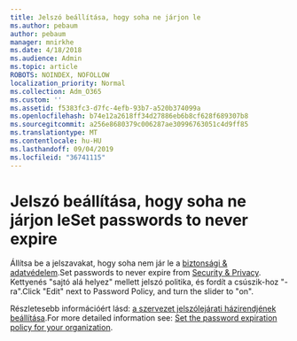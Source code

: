 ```yaml
---
title: Jelszó beállítása, hogy soha ne járjon le
ms.author: pebaum
author: pebaum
manager: mnirkhe
ms.date: 4/18/2018
ms.audience: Admin
ms.topic: article
ROBOTS: NOINDEX, NOFOLLOW
localization_priority: Normal
ms.collection: Adm_O365
ms.custom: ''
ms.assetid: f5383fc3-d7fc-4efb-93b7-a520b374099a
ms.openlocfilehash: b74e12a2618ff34d27886eb6b8cf628f689307b8
ms.sourcegitcommit: a256e8680379c006287ae30996763051c4d9ff85
ms.translationtype: MT
ms.contentlocale: hu-HU
ms.lasthandoff: 09/04/2019
ms.locfileid: "36741115"
---
```

# <a name="set-passwords-to-never-expire"></a><span data-ttu-id="faa0d-102">Jelszó beállítása, hogy soha ne járjon le</span><span class="sxs-lookup"><span data-stu-id="faa0d-102">Set passwords to never expire</span></span>

<span data-ttu-id="faa0d-103">Állítsa be a jelszavakat, hogy soha nem jár le a [biztonsági &amp; adatvédelem](https://portal.office.com/adminportal/home#/settings/security).</span><span class="sxs-lookup"><span data-stu-id="faa0d-103">Set passwords to never expire from [Security &amp; Privacy](https://portal.office.com/adminportal/home#/settings/security).</span></span> <span data-ttu-id="faa0d-104">Kettyenés "sajtó alá helyez" mellett jelszó politika, és fordít a csúszik-hoz "-ra".</span><span class="sxs-lookup"><span data-stu-id="faa0d-104">Click "Edit" next to Password Policy, and turn the slider to "on".</span></span>
  
<span data-ttu-id="faa0d-105">Részletesebb információért lásd: [a szervezet jelszólejárati házirendjének beállítása](https://docs.microsoft.com/office365/admin/manage/set-password-expiration-policy).</span><span class="sxs-lookup"><span data-stu-id="faa0d-105">For more detailed information see: [Set the password expiration policy for your organization](https://docs.microsoft.com/office365/admin/manage/set-password-expiration-policy).</span></span>
  

